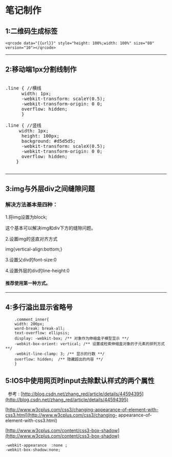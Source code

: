  # 笔记制作
 ## 1:二维码生成标签 
 ```
 <qrcode data="{{url}}" style="height: 100%;width: 100%" size="80" version="10"></qrcode> 
 ```
-----------------------------------------------------------------------------------------
 
 
## 2:移动端1px分割线制作 
 <pre> 
.line { //横线
      width: 1px;
      -webkit-transform: scaleY(0.5);
      -webkit-transform-origin: 0 0;
      overflow: hidden;
      }
      
.line { //竖线
     width: 1px;
      height: 100px;
      background: #d5d5d5;
      -webkit-transform: scaleX(0.5);
      -webkit-transform-origin: 0 0;
      overflow: hidden;
    }
 </pre> 
 --------------------------------------------------------------------------------------
## 3:img与外层div之间缝隙问题

### 解决方法基本是四种：

1.将img设置为block;

这个基本可以解决img和div下方的缝隙问题。

2.设置img的竖直对齐方式

img{vertical-align:bottom;} 

3.设置父div的font-size:0

4.设置外层的div的line-height:0

####  推荐使用第一种方式。
---------------------------------------------------------------------------------------
## 4:多行溢出显示省略号
```
    .comment_inner{
    width: 200px;
    word-break: break-all;
    text-overflow: ellipsis;
    display: -webkit-box; /** 对象作为伸缩盒子模型显示 **/
    -webkit-box-orient: vertical; /** 设置或检索伸缩盒对象的子元素的排列方式 **/
    -webkit-line-clamp: 3; /** 显示的行数 **/
    overflow: hidden;  /** 隐藏超出的内容 **/
    }   
```
## 5:IOS中使用网页时input去除默认样式的两个属性
   参考 :
   [http://blog.csdn.net/zhang_red/article/details/44594395](http://blog.csdn.net/zhang_red/article/details/44594395)  
   
   [http://www.w3cplus.com/css3/changing-appearance-of-element-with-css3.html](http://www.w3cplus.com/css3/changing-       appearance-of-element-with-css3.html)  
   
   [http://www.w3cplus.com/content/css3-box-shadow](http://www.w3cplus.com/content/css3-box-shadow)  
   
   
   ```
   -webkit-appearance  :none ;
   -webkit-box-shadow:none;
   ```
